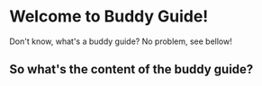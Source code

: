 # Welcome to Buddy Guide!

Don't know, what's a buddy guide? No problem, see bellow!

## So what's the content of the buddy guide?

